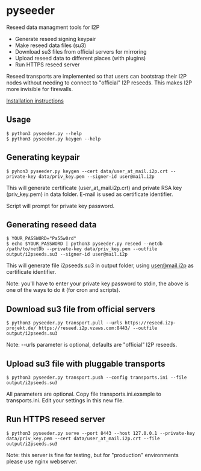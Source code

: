 pyseeder
========

Reseed data managment tools for I2P

* Generate reseed signing keypair
* Make reseed data files (su3)
* Download su3 files from official servers for mirroring
* Upload reseed data to different places (with plugins)
* Run HTTPS reseed server

Reseed transports are implemented so that users can bootstrap their I2P nodes
without needing to connect to "official" I2P reseeds. This makes I2P more
invisible for firewalls.

[Installation instructions](INSTALL.md)


Usage
-----

    $ python3 pyseeder.py --help
    $ python3 pyseeder.py keygen --help


Generating keypair
------------------


    $ pyhon3 pyseeder.py keygen --cert data/user_at_mail.i2p.crt --private-key data/priv_key.pem --signer-id user@mail.i2p

This will generate certificate (user\_at\_mail.i2p.crt) and private RSA key
(priv\_key.pem) in data folder. E-mail is used as certificate identifier.

Script will prompt for private key password.


Generating reseed data
----------------------


    $ YOUR_PASSWORD="Pa55w0rd"
    $ echo $YOUR_PASSWORD | python3 pyseeder.py reseed --netdb /path/to/netDb --private-key data/priv_key.pem --outfile output/i2pseeds.su3 --signer-id user@mail.i2p

This will generate file i2pseeds.su3 in output folder, using user@mail.i2p as
certificate identifier.

Note:  you'll have to enter your private key password to stdin, the above
is one of the ways to do it (for cron and scripts).


Download su3 file from official servers
---------------------------------------

    $ python3 pyseeder.py transport.pull --urls https://reseed.i2p-projekt.de/ https://reseed.i2p.vzaws.com:8443/ --outfile output/i2pseeds.su3

Note: --urls parameter is optional, defaults are "official" I2P reseeds.


Upload su3 file with pluggable transports
-----------------------------------------

    $ python3 pyseeder.py transport.push --config transports.ini --file output/i2pseeds.su3

All parameters are optional. Copy file transports.ini.example to 
transports.ini. Edit your settings in this new file.


Run HTTPS reseed server
-----------------------

    $ python3 pyseeder.py serve --port 8443 --host 127.0.0.1 --private-key data/priv_key.pem --cert data/user_at_mail.i2p.crt --file output/i2pseeds.su3

Note: this server is fine for testing, but for "production" environments please
use nginx webserver.

